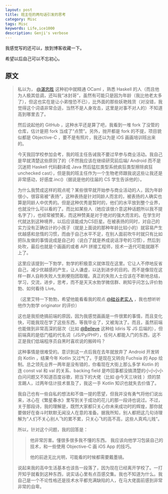 ```yaml
---
layout: post
title: 班主任的两句话引发的思考
category: Misc
tags: Misc
keywords: Life,ice1000
description: Genji's verbose
---
```


我感觉写的还可以，放到博客收藏一下。

希望以后自己可以不忘初心。

## 原文

> 私以为， 
 [@湛忠胜](https://www.zhihu.com/people/zhan-zhong-sheng)
>   这种初中就精通 OCaml ，熟悉 Haskell 的人（而且他为人极其低调，还叫我“冰封哥”，虽然有可能只是因为年龄（我比他老太多了），但这也实在是让小弟惶恐不已），比外面的那些妖艳贱货（对没错，我觉得这个词语非常合适，当然不是人身攻击，这里是对事不对人的）不知道高到哪里去了。
>
>  然后说起他的 GitHub ，这种水平还是算了吧，我看到一堆 fork 了没管的仓库，估计是把 fork 当成了“点赞”。另外，抛开都是 fork 的不提，项目貌似都是 Objective-C ，要不是有照片，我还以为是 iOS 画画培训班出来的。
>> 
> 今天我回学校参加会考，我的班主任告诫我不要过早参与商业活动。我自己是早就清楚这些原则了的（不然我应该在继续研究前后端/ Android 而不是沉迷把 Haskell 代码翻译成 Java 然后猛肛类型系统疯狂类型擦除疯狂 unchecked cast），但是我的班主任作为一个生物老师跟我说这些让我还是非常感动，好感度.inc()（据说是他的往届的 CS 学生告诉他的）。
> 
> 为什么我赞成这样的观点呢？某些很早就开始参与商业活动的人，因为年龄很小，很容易被“表扬”，这种表扬是针对同龄人而言的，被表扬的人确实也算是同龄人中优秀的。但是这种优秀是暂时的，他们的水平放到整个业界，也就没什么可以看的了。而比如某些人（她应该很介意这种话题所以我不提名字了），也经常被赞美，而这种赞美是对于绝对的强大而言的。在学生时代就达到这种境界，以后应该能成为CS巨星。在被表扬的同时，对自己的实力没有正确估计的小孩子（就是上面说的那种年龄比较小的）就容易产生优越感和怠惰的习惯，而由于自己水平不足，在别人面前吹牛时就只有比如把队友做的事情说成是自己的（说白了就是养成说话浮夸的习惯），然后到处吹，最后也就是个画画的或者 API 拼接工程师，技术一迭代可能就跟不上了。
> 
> 这里应该提到一下勃学，勃学的积极意义就体现在这里。它让人不停地反省自己，减少优越感的产生，让人谦虚，以达到进步的目的。而不是像现在这样一群人自称失败人生刷梗抱团取暖。真正的失败人士应该在不断地总结，学习，交流，进步，思考，而不是天天水勃学微信群、刷知乎问怎么评价勃勃、如何看待 Live。
> 
> （这里艾特一下勃勃，希望他能看看我的观点 
 [@硅谷老实人](https://www.zhihu.com/people/huo-gu-lao-shi-ren/answers)
>  ，我也想听听他作为勃学 originator 的评价）
> 
> 这也是我拒绝搞前端的原因，因为我感觉画画是一件很累的事情，而且变化快，可能我现在学了这些东西，等我毕业了，又被淘汰了。而且，虽然前端也能做到非常高深的层次（比如 
 [@Belleve](https://www.zhihu.com/people/be5invis)
>  这种给 Idiris 写 JS 后端的），但前端真的是低门槛的代名词（JS/Py/PHP），任何人都能入门的东西，这不正是我们低端程序员自黑时喜欢说的搬砖吗？
> 
> 这种事情是很难受的。意识到这一点后我在去年就放弃了 Android 开发转向 Kotlin ，结果今年 Kotlin 又过气了。于是现在又转向 Fuchsia 的 App 绘制。总之领先业界一两年是没有错的，你看现在大街上那么多学 Kotlin 的连 const val 和 val 的关系、backing field 是咋回事都没搞清楚的小小小小白问问题又不知道百度谷歌，把当下的大佬（比如 
> @今天三块钱
> ）烦的禁言踢人，过两年估计技术普及了，我这一手 Kotlin 知识也就失去价值了。
> 
> 我自己也有一些自私的想法和不值一提的愿望，但我并没有勇气将他们说出来，冰心在《繁星春水》里写到关于成功的花儿的那一段诗也说过。不过，关于那段诗，我的理解是，既然大家都只关心你未来成功时的辉煌，那你就要做好在奋斗时默默无闻没人在意的准备。据我所知，别人都把这几句诗理解为“人们不关心别人飞的累不累，只关心飞的高不高，这些人真鸡儿贱”。
> 
> 所以，针对这个问题，我的回答是：
> 
>> 他非常厉害。懂很多很多我不懂的东西。
>> 我应该向他学习包装自己的技术，和一些使用 Objective-C 画 iOS App 的技巧。
>>
>> 他的前途无比光明，可能看的时候都需要戴墨镜。
>
> 说起来我的高中生活基本也该告一段落了，因为现在已经离开学校了。一打开知乎就看到这种东西，说实话心里有点百感交集。我也不知道为什么。我自己是一个不论性格还是技术水平都充满缺陷的人，在马大佬面前感到非常非常的自卑。

